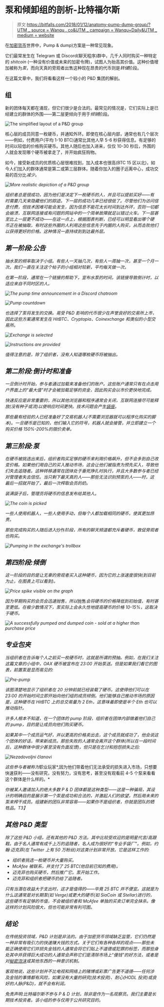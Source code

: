# 泵和倾卸组的剖析-比特福尔斯

> 原文:[https://bitfalls.com/2018/01/12/anatomy-pump-dump-group/?UTM _ source = Wanqu . co&UTM _ campaign = Wanqu+Daily&UTM _ medium = website](https://bitfalls.com/2018/01/12/anatomy-pump-dump-group/?utm_source=wanqu.co&utm_campaign=Wanqu+Daily&utm_medium=website)

在[加密货币](https://bitfalls.com/j6e4)世界中，Pump & dump)方案是一种常见现象。

它们最常发生在 Telegram 或 Discord(聊天程序)群中，几千人同时购买一种特定的 *shitcoin* (一种没有价值或未来的加密令牌)，试图人为抬高其价值。这种价值增加被称为*泵*，而向天真的旁观者出售这种现在昂贵的代币则是*转储*阶段。

在这篇文章中，我们将看看这样一个较小的 P&D 集团的解剖。

## 组

新的团体每天都在涌现，但它们很少是合法的。最常见的情况是，它们实际上是已经建立的群体的外围——第二层更倾向于用于*倾销*阶段。

![The simplified layout of a P&D group](../Images/f866b353b564d359425b3c75524f8b6e.png)

核心层的成员同意一枚硬币，并通知外环。即使在核心层内部，通常也有几个层次——例如，付费用户(平均 1-10 BTC)通常比其他人早 5-6 秒获得信息。有足够的时间以较低的价格购买硬币。其他人随后也加入进来，仅仅 10-30 秒后，外围的人就会发现哪个硬币被拿走了，并开始疯狂购物。

如今，接受新成员的优质核心层很难找到，加入成本也很高(BTC 15 区以北)，如今人们加入的群体通常是第二或第三层群体。随着你加入的圈子远离中心，成功交易的百分比*减少。*

*![More realistic depiction of a P&D group](../Images/c31b20e73ef7edfaffa2a012b9c56f19.png)*

*组织者总是很成功，因为他们是决定下一枚硬币的人，并且可以提前买好——有时需要几天来隐藏他们的踪迹。下一层的成功几率已经很低了。尽管他们为访问信息付费，但技术困难可能会发生，因为信息不能花太长时间到达外环，否则一切都会崩溃，互联网连接或有问题的网站中的一个简单故障就足以错过火车。下一层甚至比上一层更不成功——在这一点上，根据图表判断，已经可以明显看出哪个硬币正在被抽取，有时这些外圈的人利用这些信息先于内圈的人购买，从而击败他们以获得更好的价格。这种情况一直持续到到达最外层。*

## *第一阶段:公告*

*抽水泵的频率取决于小组。有些人一天抽几次，有些人一周抽一次，甚至一个月一次。我们一直在关注这个帖子的小组相对较新，平均每天做一次。*

*在第一阶段，通常在一个链接的帮助下，宣布水泵的时间，该链接导致倒计时，以适应来自不同时区的人。*

*![The pump time announcement in a Discord chatroom](../Images/8a721c213d5eafce68f97583a53953b2.png)*

*![Pump countdown](../Images/abbbe73318e6a3f934d7385db51c384a.png)*

*也选择了泵将发生的交换。易受 P&D 影响的代币很少在声誉良好的交易所上市，因此这些方案通常发生在 HitBTC、Cryptopia、Coinexchange 和类似的小型交易所。*

*![Exchange is selected](../Images/4649a3fe31b0dcc83e60dfe7f1468d1c.png)*

*![Instructions are provided](../Images/d14d70eedf328b1a7ec87383b461a684.png)*

*值得注意的是，除了组织者，没有人知道哪枚硬币将被抽出。*

## *第二阶段:倒计时和准备*

*一旦倒计时开始，参与者通过加载来准备他们的账户。这些账户通常只有在点击用户界面上的“最大值”时才会被加载足够的资金，因此购买会以市价更快地完成。*

*快速反应是非常重要的，所以其他浏览器和程序通常会关闭，互联网连接尽可能释放(没有种子或流)以使响应时间更快。技术问题会产生[袋座](https://bitfalls.com/5gia)。*

*那些最有经验的人已经准备好了交易机器人(不需要浏览器就可以程序化购买的脚本)。一旦硬币是已知的，他们输入它的符号，机器人就会接管，并立即建立一个购买价格 150%-200%的限价卖单。*

## *第三阶段:泵*

*在硬币被挑选出来后，组织者购买足够的硬币来利用价格飙升，但不会多到自己改变价格。如果他们用自己的买入推动市场，这会让他们被指责为预先买入，导致他们失去追随者。这种转移通常在团体处于垂死挣扎时执行，并且大多数参与者已经对管理者失去信任。当只剩下最天真的人——那些无法识别预泵的人——时，这最后一招就开始了，最后一次榨取会员的奶。*

*装满袋子后，管理员将硬币的信息发布给其他人。*

*![The coin is picked](../Images/2895975623c6bb3a7316f47b66e809b8.png)*

*一些人使用机器人，一些人使用手动，但每个人都加载相同的硬币，使其更加昂贵。*

*那些完成购买的人随后进入*炒作*阶段，所有的聊天频道都充斥着硬币，敦促旁观者也购买。*

*![Pumping in the exchange's trollbox](../Images/35c8bf209f6615b4cd936bedfcbfbae7.png)*

## *第四阶段:倾倒*

*这一阶段的目的是让无辜的旁观者买入这种硬币，因为它的上涨速度很快(到目前为止，在图表上可以看到)。*

*![Price spike visible on the graph](../Images/c3a8e3dbfa0664672f6fe59d889a4302.png)*

*因为早期购买的会员会迅速抛售，所以*抛售*会将硬币的价格降低到初始值，有时甚至更低。在极少数情况下，*泵*实际上会永久性地提高硬币的价格 10-15%，这取决于硬币。*

*![A successfully pumped and dumped coin - sold at a higher than purchase price](../Images/7dc8c0f086e63edd446ee703ade886be.png)*

## *专业包夹*

*当组织者在告诉每个人之前买一枚硬币时，这就是所谓的预抽。例如，在我们关注这篇文章的小组中，OAX 硬币被宣布在 23:00 开始泵送。但是如果我们看它的图表，前置泵是显而易见的:*

*![Pre-pump](../Images/fadcb369c2fd45f25d4ff7251b155b8f.png)*

*该图清楚地显示了组织者在 20 分钟前就已经装载了硬币。这使得他们可以在 23:00 的开始时间立即开始向他们组的成员倾倒。他们能够自己推动市场的原因是，这种硬币在 HitBTC 上的总交易量为 2 Eth，这意味着即使是半个 Eth 也可以推动指针。*

*许多人根本不知道，在一个团体的 *pump* 阶段，组织者在团体内部做着他们自己的 pump，目的是让成员向他们购买硬币。*

*如果其中一个成员运气好，并以更高的价格卖出去，这个成员就成功了，他会说这个团体的好话，带来新成员。那些失败的人通常会离开这个群体(所以在一段时间后，这种群体中很少甚至没有负面反馈)，但只是在乞讨和抱怨损失之后:*

*![Nezadovoljni članovi](../Images/101b65685694814025f834cd9ed63be3.png)*

*这些参与者被称为*职业玩家*,因为他们带着他们无法承受的损失进入市场，只想要快速获利——没有研究，没有努力，没有思考，甚至没有观看前 4-5 个泵来看看这个群体是什么样的。*

*你被某人邀请加入的绝大多数 P & D 团体都是这种类型——这是一种骗局，其设计的明确目的是展示第一个泵是成功和合法的，并激起人们的欲望，然后用未来的泵来榨干成员。组建新的团队非常容易——如果你不是组织者，你就是团队的牺牲品。T3】*

## *其他 P&D 类型*

*除了这些 P&D 小组，还有其他的 P&D 方法。其中比较受欢迎的是明星代言/高跟鞋。由于名人通常有成千上万的追随者，名人成为很好的“专业手袋厂”。例如，约翰·迈克菲(在 Twitter 上有 50 万粉丝)对这类计划非常开放。它是这样工作的:*

*   *组织者挑选一枚硬币并大量购买。*
*   *McAfee 被联系，并支付了 25 BTC(他目前已知的费用)。*
*   *迈克菲也购买硬币，然后推广它。泵开始工作。*
*   *迈克菲和组织者把硬币扔给了追随者。*

*只有当潜在收益大于支出时，这才是值得的——毕竟 25 BTC 并不便宜。这就是为什么这通常是对长期泵(如 Verge)或更大的硬币(如 SiaCoin 或 Stellar)进行的，这些硬币有足够的市值，不会被组织者和 McAfee 单独的买卖订单完全抹杀。像这样的计划风险很大，但也可能非常有利可图。*

## *结论*

*在传统投资领域，P&D 计划是非法的。由于加密货币领域缺乏监管，它们仍然是一种非常有吸引力的快速赚大钱的方式。关于它们有各种各样的观点——那些未能正确使用它们并损失金钱的人通常会将它们贴上不道德或犯罪的标签，而那些身处其中并获得巨大成功的人通常会声称它们是清除市场上“傻钱”的好方法，或者是对[秘密泡沫](https://bitfalls.com/v1rd)或其他东西的一种意识机制。*

*客观地说，这些计划并不比电视和网络上的赌博或彩票广告更不道德——任何涉及金钱的事情都有风险，如果没有大量的研究(技术投资)、耐心(HODL 投资)或良好的人脉(P&D)，就不会有利润。*

*免责声明:比特福尔斯不参与 P & D 计划，除非是作为一名观察员。我们主要是长期技术投资者。该小组的参与仅用于公共研究目的。*
